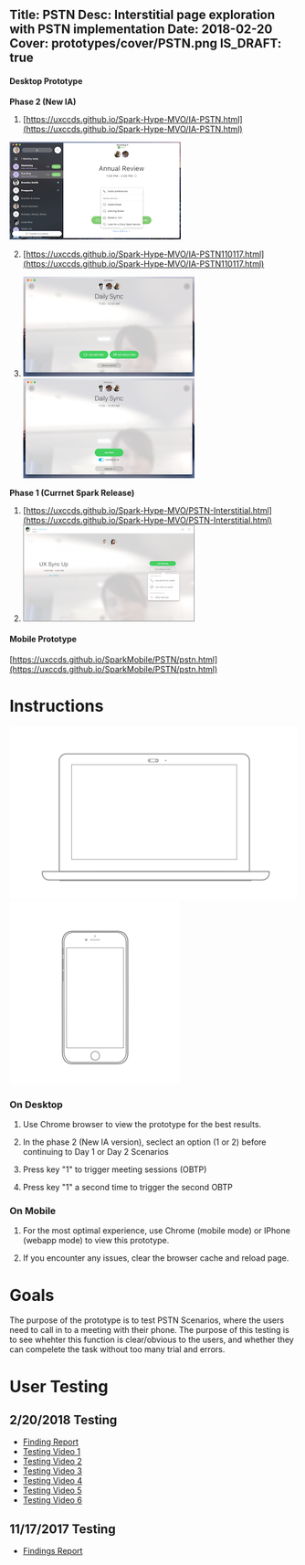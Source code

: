 Title: PSTN
Desc: Interstitial page exploration with PSTN implementation
Date: 2018-02-20
Cover: prototypes/cover/PSTN.png
IS_DRAFT: true
---

#### Desktop Prototype


**Phase 2 (New IA)** 
1. [https://uxccds.github.io/Spark-Hype-MVO/IA-PSTN.html](https://uxccds.github.io/Spark-Hype-MVO/IA-PSTN.html)

![Screenshot](../../../img_data/prototypes/IA-PSTN2018Feb.png)

2. [https://uxccds.github.io/Spark-Hype-MVO/IA-PSTN110117.html](https://uxccds.github.io/Spark-Hype-MVO/IA-PSTN110117.html)


3. ![Option 1](../../../img_data/prototypes/IA-PSTN-P2-Option1.png)
![Option 2](../../../img_data/prototypes/IA-PSTN-P2-Option2.png)


**Phase 1 (Currnet Spark Release)**
1. [https://uxccds.github.io/Spark-Hype-MVO/PSTN-Interstitial.html](https://uxccds.github.io/Spark-Hype-MVO/PSTN-Interstitial.html)
2. ![Phase1](../../../img_data/prototypes/IA-PSTN-P1.png)

#### Mobile Prototype

[https://uxccds.github.io/SparkMobile/PSTN/pstn.html](https://uxccds.github.io/SparkMobile/PSTN/pstn.html)

# Instructions

![Desktop](../../../img_data/prototypes/Desktop-2x.png)
![mobile](../../../img_data/prototypes/Mobile-2x.png)

### On Desktop

1) Use Chrome browser to view the prototype for the best results.

2) In the phase 2 (New IA version), seclect an option (1 or 2) before continuing to Day 1 or Day 2 Scenarios

3) Press key "1" to trigger meeting sessions (OBTP)

4) Press key "1" a second time to trigger the second OBTP

### On Mobile

1) For the most optimal experience, use Chrome (mobile mode) or IPhone (webapp mode) to view this prototype.

2) If you encounter any issues, clear the  browser cache and reload page.

# Goals	
The purpose of the prototype is to test PSTN Scenarios, where the users need to call in to a meeting with their phone. The purpose of this testing is to see whehter this function is clear/obvious to the users, and whether they can compelete the task without too many trial and errors.

# User Testing
## 2/20/2018 Testing 

* [Finding Report](https://cisco.box.com/s/oodohdbdmz6abu6iiyv2q0fnfp7gvm26)
* [Testing Video 1](https://cisco.box.com/s/nk8v5t2o9esvwdjrhlmi99rxw784dbwa)
* [Testing Video 2](https://cisco.box.com/s/v5s7plav713ofais3dbh2lfpu3pps8p9)
* [Testing Video 3](https://cisco.box.com/s/q1j8ecs96a8asfb0n6lg4hawqt5u9g1x)
* [Testing Video 4](https://cisco.box.com/s/g2043nu84r4szzluchhr7xxcoqli8t4w)
* [Testing Video 5](https://cisco.box.com/s/k7dzwkhzvkeacy8pmkqrf0yn1g2tey5r)
* [Testing Video 6](https://cisco.box.com/s/ywr8ydsesk81fr6ue1p1w3vrdj1qi29u)


## 11/17/2017 Testing  
* [Findings Report](https://cisco.box.com/s/kaet4iqikbcevijcr67zcbv1z3ozhncl)



